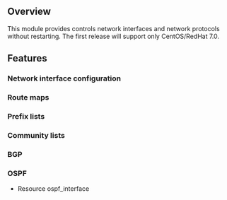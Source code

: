 ## Overview

This module provides controls network interfaces and network protocols without
restarting. The first release will support only CentOS/RedHat 7.0.

## Features
### Network interface configuration
### Route maps
### Prefix lists
### Community lists
### BGP
### OSPF
- Resource ospf_interface
